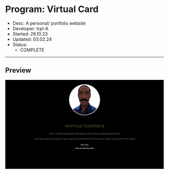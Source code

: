 # Program: Virtual Card
- Desc:         A personal/ portfolio website
- Developer:    trpl-A
- Started:      29.10.23
- Updated:      03.02.24
- Status:   
    * COMPLETE
---

## Preview
<div style="text-align: center; border-radius:20px;">
    <a href="https://www.google.com">
        <img src="screenshot.JPG" alt="" />
    </a> 
</div>
